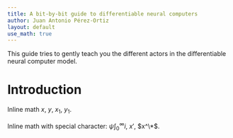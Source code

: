 ```yaml
---
title: A bit-by-bit guide to differentiable neural computers
author: Juan Antonio Pérez-Ortiz
layout: default
use_math: true
---
```


This guide tries to gently teach you the different actors in the differentiable neural computer model.

# Introduction

Inline math $x$, $y$, $x_1$, $y_1$.

Inline math with special character: $\psi\int_0^\infty i$, $x'$, $x^\*$.
